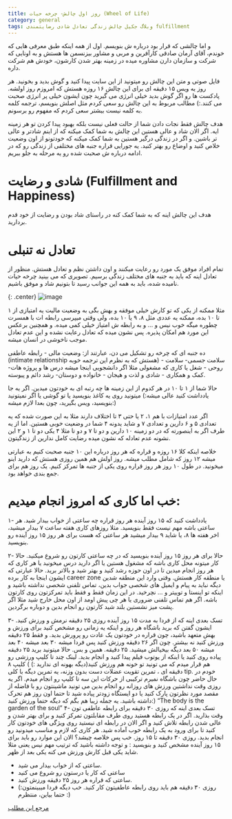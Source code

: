 ```yaml
---
title: روز اول چالش- چرخه حیات (Wheel of Life)
category: general
tags: وبلاگ جکیل چالش زندگی تعادل شادی رضایتمندی fulfillment
---
```



و اما چالشی که قرار بود درباره ش بنویسم. 
اول از همه اینکه طبق معرفی هایی که خوندم، آقای آرمان صادقی کارآفرین و مربی و مشاور بیزنسمن ها هستش و به اونایی که شرکت و سازمان دارن مشاوره میده در زمینه بهتر شدن کارشون، خودش هم شرکت داره. 

فایل صوتی و متن این چالش رو میتونید از این سایت پیدا کنید و گوش بدید و بخونید. هر روز یه ویس ۱۵ دقیقه ای برای این چالش ۱۶ روزه هستش که امروزم روز اولشه. پادکست ها رو اگر گوش بدید خیلی انرژی می گیرید چون ایشون خیلی پر انرژی صحبت می کنند.:) مطالب مربوط به این چالش رو سعی کردم مثل اصلش بنویسم، ترجمه کلمه به کلمه نیست بیشتر سعی کردم که مفهوم رو برسونم.

هدف چالش فقط نجات دادن شما از حالت فعلی نیست بلکه بهبود پیدا کردن تو هر زمینه ایه.
اگر الان شاد و عالی هستین این چالش به شما کمک میکنه که از اینم شادتر و عالی تر باشین. 
و اگر در زندگی درگیر هستین به شما کمک میکنه که خودتونو از اون وضعیت خلاص کنید و اوضاع رو بهتر کنید. یه جورایی قراره جنبه های مختلفی از زندگی رو که در ادامه درباره ش صحبت شده رو یه مرحله به جلو ببریم.

# شادی و رضایت (Fulfillment and Happiness)

هدف این چالش اینه که به شما کمک کنه در راستای شاد بودن و رضایت از خود قدم بردارید. 
# تعادل نه تنبلی
تمام افراد موفق یک مورد رو رعایت میکنند و اون داشتن نظم و تعادل هستش.
 منظور از تعادل اینه که باید به جنبه های مختلف زندگی برسیم.
 تصویری که می بینید چرخه حیات نامیده شده، باید به همه این جوانب رسید تا بتونیم شاد و موفق باشیم.
 
 {: .center}
![image](https://titaniumsuccess.com/wp-content/uploads/2017/05/The-Titanium-Success-Wheel-of-Life-Infographic.jpg "Wheel of Life")


مثلا ممکنه از یکی که تو کارش خیلی موفقه و بهش بگی به وضعیت مالیت یه امتیازی از ۱ تا ۱۰ بده، ممکنه یه عددی مثل ۸، ۹ یا ۱۰ بده،  ولی وقتی میپرسی رابطه ات با همسرت چطوره میگه خوب نیس و … و به رابطه ش امتیاز خیلی کمی میده. و همچنین برعکس این مورد هم امکان پذیره. پس نشون میده که تعادل رعایت نشده و این عدم تعادل موجب ناخوشی در انسان میشه. 

ده جنبه ای که چرخه رو تشکیل می دن، عبارتند از: وضعیت مالی - رابطه عاطفی (intimate relationship هستش که به نظرم این ترجمه خوبه) - سلامت جسمی- سلامت روحی - شغل یا کاری که مشغولی مثلا اگر دانشجویی اینجا میشه درس ها و پروژه هات- کمک و همکاری - شادی و لذت و هیجان - خانواده و دوستان- رشد دائم و پیوسته. 

 حالا شما از ۱ تا ۱۰ در هر کدوم از این زمینه ها چه رتبه ای به خودتون میدین. اگر یه جا یادداشت کنید عالی میشه:) میتونید روی یه کاغذ بنویسید یا تو گوشی یا اگر نمیتونید بنویسید، ویس بگیرید، چون بعدا لازم میشه:)

اگر عدد امتیازات با هم ۱، ۲ یا حتی ۳ تا اختلاف دارند مثلا به این صورت شده که یه تعدادی ۵ و ۶ دارین و تعدادی ۷ و شاید یدونه ۴ شما در وضعیت خوبی هستین.
اما از یه طرف اگر به اینصورته که در دو زمینه ۱۰ دارین و دو تا ۷ و دو تا مثلا ۴ یکی دو تا ۱ و ۲ این نشونه عدم تعادله که نشون میده رضایت کامل ندارین از زندگیتون.

خلاصه اینکه کلا ۱۶ روزه و قراره که هر روز درباره این ۱۰ جنبه صحبت کنیم به عبارتی میشه ۱۲ روز که شامل مطلب میشه. روز اولش هم همین روزی هستش که دارید اینو میخونید. در طول ۱۰ روز هر روز قراره روی یکی از جنبه ها تمرکز کنیم. یک روز هم برای جمع بندی خواهد بود.

# خب اما کاری که امروز انجام میدیم:
۱- یادداشت کنید که ۱۵ روز آینده هر روز قراره چه ساعتی از خواب بیدار شید. هر ساعتی باشه مهم نیست فقط بنویسید. مثلا روزهای کاری هفته ساعت ۷ بیدار میشید، اخر هفته ها ۸، یا شاید ۹ بیدار میشید هر ساعتی که هست برای هر روز ۱۵ روز آینده رو بنویسید.

۲- حالا برای هر روز ۱۵ روز آینده بنویسید که در چه ساعتی کارتون رو شروع میکنید. حالا کار میتونه محل کاری باشه که مشغول هستین یا اگر دارید درس میخونید یا هر کاری که هر روز انجام میدین تا در اون حوزه رشد کنید و بهتر شید و بالاتر برید. حالا عبارتی که ایشون اینجا به کار برده career zone یا منطقه کار هستش. وقتی وارد این منطقه شدین دیگه نباید به پیام و ایمیل های شخصی جواب بدین، تماس تلفنی شخصی نداشته باشید و اینکه تو اینستا و توییتر و … نچرخید. در این زمان فقط و فقط باید تمرکزتون روی کارتون باشه.
اگر هم تماس تلفنی ضروری یا هر چی پیش اومد از اون محل خارج شید مثلا اگر پشت میز نشستین بلند شید کارتون رو انجام بدین و دوباره برگردین.

۳- تسک بعدی اینه که از فردا به مدت ۱۵ روز آینده روزی ۲۵ دقیقه نرمش و ورزش کنید. ایشون گفتن که برید باشگاه هر روز و اینکه یه زمانی رو مشخص کنید برای ورزش و بهش متعهد باشید، چون قراره در خودتون یک عادت رو پرورش بدید. و فقط ۲۵ دقیقه ورزش کنید نه بیشتر. چون اگر ۲۶ دقیقه ورزش کنید پس فردا میشه ۳۰ بعد میشه ۴۰ بعد میشه ۵۰ بعد دیگه بیخیالش میشید. ۲۵ دقیقه. همین و بس.
حالا میتونید برید ۲۵ دقیقه پیاده روی کنید یا اینکه از یوتوب فیلم پیدا کنید و انجام بدید. 
لینک چند تا کلیپ ورزشی رو هم قرار میدم که می تونید تو خونه هم ورزش کنید(دیگه بهونه ای ندارید :) ) کلیپ ۸ دقیقه ای ، تمرین تقویت عضلات دست بدون وزنه، یه تمرین دیگه با کلی tip. خودم در حال حاضر چون باشگاه نمیرم ترکیبی از حرکات این سه تا کلیپ رو انجام میدم. اگر یه روزی وقت نداشتین ورزش های روزانه رو انجام بدین می تونید ماشینتون رو با فاضله از مقصد مورد نظرتون پارک کنید یا دو ایستگاه زودتر پیاده شید تا حتما اون روز هم تحرک داشته باشید. یه جمله زیبا هم بگم که دیگه حتما ورزش کنید:) 
“The body is the garden of the soul”
۴- تسک بعدی اینه که روزی ۳۰ دقیقه برای رابطه عاطفی تون وقت بذارید. اگر در یک رابطه هستید روی طرف مقابلتون تمرکز کنید و برای بهتر شدن و عالی شدن رابطه تلاش کنید و اگر الان در رابطه ای نیستید روی ویژگی های خودتون کار کنید تا برای ورود به یک رابطه خوب آماده شید. هر کاری که لازم و مناسب میدونید رو انجام بدید. روزی ۳۰ دقیقه تا ۱۵ روز.
خب پس خلاصه چیشد؟
الان این موارد رو باید برای ۱۵ روز آینده مشخص کنید و بنویسید :
و توجه داشته باشید که ترتیب مهم نیس یعنی مثلا شاید یکی قبل کارش ورزش می کنه یکی بعد از ظهر.
*	ساعتی که از خواب بیدار می شید.
*	ساعتی که کار یا درستون رو شروع می کنید
*	ساعتی که قراره هر روز ۲۵ دقیقه ورزش کنید.
*	روزی ۳۰ دقیقه هم باید روی رابطه عاطفیتون کار کنید.
خب دیگه فردا میبینمتون:) حتما بیاین، منتظرم :)


[مرجع این مطلب]

[مرجع این مطلب]: https://titaniumsuccess.com/podcast/the-titanium-wheel-of-life/


